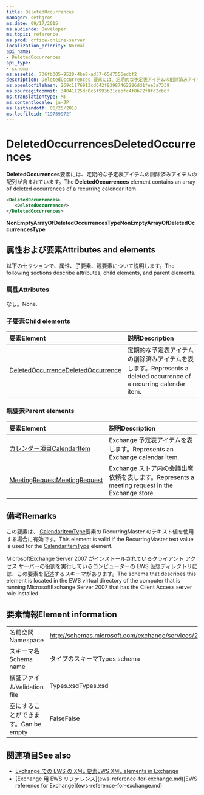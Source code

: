```yaml
---
title: DeletedOccurrences
manager: sethgros
ms.date: 09/17/2015
ms.audience: Developer
ms.topic: reference
ms.prod: office-online-server
localization_priority: Normal
api_name:
- DeletedOccurrences
api_type:
- schema
ms.assetid: 736fb305-9528-4be8-ad37-65d7556edbf2
description: DeletedOccurrences 要素には、定期的な予定表アイテムの削除済みアイテムの配列が含まれています。
ms.openlocfilehash: 269c1176913cd642f93987462286dd1fee3a7339
ms.sourcegitcommit: 34041125dc8c5f993b21cebfc4f8b72f0fd2cb6f
ms.translationtype: MT
ms.contentlocale: ja-JP
ms.lasthandoff: 06/25/2018
ms.locfileid: "19759972"
---
```

# <a name="deletedoccurrences"></a><span data-ttu-id="d80b2-103">DeletedOccurrences</span><span class="sxs-lookup"><span data-stu-id="d80b2-103">DeletedOccurrences</span></span>

<span data-ttu-id="d80b2-104">**DeletedOccurrences**要素には、定期的な予定表アイテムの削除済みアイテムの配列が含まれています。</span><span class="sxs-lookup"><span data-stu-id="d80b2-104">The **DeletedOccurrences** element contains an array of deleted occurrences of a recurring calendar item.</span></span> 
  
```xml
<DeletedOccurrences>
   <DeletedOccurrence/>
</DeletedOccurrences>
```

 <span data-ttu-id="d80b2-105">**NonEmptyArrayOfDeletedOccurrencesType**</span><span class="sxs-lookup"><span data-stu-id="d80b2-105">**NonEmptyArrayOfDeletedOccurrencesType**</span></span>
## <a name="attributes-and-elements"></a><span data-ttu-id="d80b2-106">属性および要素</span><span class="sxs-lookup"><span data-stu-id="d80b2-106">Attributes and elements</span></span>

<span data-ttu-id="d80b2-107">以下のセクションで、属性、子要素、親要素について説明します。</span><span class="sxs-lookup"><span data-stu-id="d80b2-107">The following sections describe attributes, child elements, and parent elements.</span></span>
  
### <a name="attributes"></a><span data-ttu-id="d80b2-108">属性</span><span class="sxs-lookup"><span data-stu-id="d80b2-108">Attributes</span></span>

<span data-ttu-id="d80b2-109">なし。</span><span class="sxs-lookup"><span data-stu-id="d80b2-109">None.</span></span>
  
### <a name="child-elements"></a><span data-ttu-id="d80b2-110">子要素</span><span class="sxs-lookup"><span data-stu-id="d80b2-110">Child elements</span></span>

|<span data-ttu-id="d80b2-111">**要素**</span><span class="sxs-lookup"><span data-stu-id="d80b2-111">**Element**</span></span>|<span data-ttu-id="d80b2-112">**説明**</span><span class="sxs-lookup"><span data-stu-id="d80b2-112">**Description**</span></span>|
|:-----|:-----|
|[<span data-ttu-id="d80b2-113">DeletedOccurrence</span><span class="sxs-lookup"><span data-stu-id="d80b2-113">DeletedOccurrence</span></span>](deletedoccurrence.md) <br/> |<span data-ttu-id="d80b2-114">定期的な予定表アイテムの削除済みアイテムを表します。</span><span class="sxs-lookup"><span data-stu-id="d80b2-114">Represents a deleted occurrence of a recurring calendar item.</span></span>  <br/> |
   
### <a name="parent-elements"></a><span data-ttu-id="d80b2-115">親要素</span><span class="sxs-lookup"><span data-stu-id="d80b2-115">Parent elements</span></span>

|<span data-ttu-id="d80b2-116">**要素**</span><span class="sxs-lookup"><span data-stu-id="d80b2-116">**Element**</span></span>|<span data-ttu-id="d80b2-117">**説明**</span><span class="sxs-lookup"><span data-stu-id="d80b2-117">**Description**</span></span>|
|:-----|:-----|
|[<span data-ttu-id="d80b2-118">カレンダー項目</span><span class="sxs-lookup"><span data-stu-id="d80b2-118">CalendarItem</span></span>](calendaritem.md) <br/> |<span data-ttu-id="d80b2-119">Exchange 予定表アイテムを表します。</span><span class="sxs-lookup"><span data-stu-id="d80b2-119">Represents an Exchange calendar item.</span></span>  <br/> |
|[<span data-ttu-id="d80b2-120">MeetingRequest</span><span class="sxs-lookup"><span data-stu-id="d80b2-120">MeetingRequest</span></span>](meetingrequest.md) <br/> |<span data-ttu-id="d80b2-121">Exchange ストア内の会議出席依頼を表します。</span><span class="sxs-lookup"><span data-stu-id="d80b2-121">Represents a meeting request in the Exchange store.</span></span>  <br/> |
   
## <a name="remarks"></a><span data-ttu-id="d80b2-122">備考</span><span class="sxs-lookup"><span data-stu-id="d80b2-122">Remarks</span></span>

<span data-ttu-id="d80b2-123">この要素は、 [CalendarItemType](calendaritemtype.md)要素の RecurringMaster のテキスト値を使用する場合に有効です。</span><span class="sxs-lookup"><span data-stu-id="d80b2-123">This element is valid if the RecurringMaster text value is used for the [CalendarItemType](calendaritemtype.md) element.</span></span> 
  
<span data-ttu-id="d80b2-124">MicrosoftExchange Server 2007 がインストールされているクライアント アクセス サーバーの役割を実行しているコンピューターの EWS 仮想ディレクトリには、この要素を記述するスキーマがあります。</span><span class="sxs-lookup"><span data-stu-id="d80b2-124">The schema that describes this element is located in the EWS virtual directory of the computer that is running MicrosoftExchange Server 2007 that has the Client Access server role installed.</span></span>
  
## <a name="element-information"></a><span data-ttu-id="d80b2-125">要素情報</span><span class="sxs-lookup"><span data-stu-id="d80b2-125">Element information</span></span>

|||
|:-----|:-----|
|<span data-ttu-id="d80b2-126">名前空間</span><span class="sxs-lookup"><span data-stu-id="d80b2-126">Namespace</span></span>  <br/> |http://schemas.microsoft.com/exchange/services/2006/types  <br/> |
|<span data-ttu-id="d80b2-127">スキーマ名</span><span class="sxs-lookup"><span data-stu-id="d80b2-127">Schema name</span></span>  <br/> |<span data-ttu-id="d80b2-128">タイプのスキーマ</span><span class="sxs-lookup"><span data-stu-id="d80b2-128">Types schema</span></span>  <br/> |
|<span data-ttu-id="d80b2-129">検証ファイル</span><span class="sxs-lookup"><span data-stu-id="d80b2-129">Validation file</span></span>  <br/> |<span data-ttu-id="d80b2-130">Types.xsd</span><span class="sxs-lookup"><span data-stu-id="d80b2-130">Types.xsd</span></span>  <br/> |
|<span data-ttu-id="d80b2-131">空にすることができます。</span><span class="sxs-lookup"><span data-stu-id="d80b2-131">Can be empty</span></span>  <br/> |<span data-ttu-id="d80b2-132">False</span><span class="sxs-lookup"><span data-stu-id="d80b2-132">False</span></span>  <br/> |
   
## <a name="see-also"></a><span data-ttu-id="d80b2-133">関連項目</span><span class="sxs-lookup"><span data-stu-id="d80b2-133">See also</span></span>

- [<span data-ttu-id="d80b2-134">Exchange での EWS の XML 要素</span><span class="sxs-lookup"><span data-stu-id="d80b2-134">EWS XML elements in Exchange</span></span>](ews-xml-elements-in-exchange.md)  
- <span data-ttu-id="d80b2-135">
  [Exchange 用 EWS リファレンス](ews-reference-for-exchange.md)</span><span class="sxs-lookup"><span data-stu-id="d80b2-135">[EWS reference for Exchange](ews-reference-for-exchange.md)</span></span>

